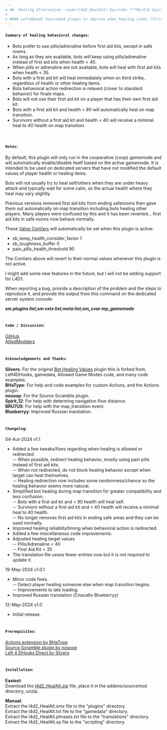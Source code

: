 ```yaml
---
> ## `Healing Alternative` <sub>(l4d2_HealAlt) by</sub> ***Mystik Spiral***
>
> #### Left4Dead2 Sourcemod plugin to improve when healing items (first aid kits, pain pills, and adrenaline shots) are used.
---
```


#### `Summary of healing behavioral changes`:  

- Bots prefer to use pills/adrenaline before first aid kits, except in safe rooms.
- As long as they are available, bots will keep using pills/adrenaline instead of first aid kits when health < 40.
- When pills or adrenaline are not available, bots will heal with first aid kits when health < 35.
- Bots with a first aid kit will heal immediately when on third strike, regardless of health or other healing items.
- Bots behavioral action redirection is relaxed (closer to standard behavior) for finale maps.
- Bots will not use their first aid kit on a player that has their own first aid kit.
- Bots with a first aid kit and health < 80 will automatically heal on map transition.
- Survivors without a first aid kit and health < 40 will receive a minimal heal to 40 health on map transition.
<br>

#### `Notes`:  

By default, this plugin will only run in the cooperative (coop) gamemode and will automatically enable/disable itself based on the active gamemode.  It is intended to be used on dedicated servers that have not modified the default values of player health or healing items.

Bots will not usually try to heal self/others when they are under heavy attack and typically wait for some calm, so the actual health where they heal may vary slightly.

Previous versions removed first aid kits from ending saferooms then gave them out automatically on map transition including bots healing other players.  Many players were confused by this and it has been reverted... first aid kits in safe rooms now behave normally.

These [Valve ConVars](https://developer.valvesoftware.com/wiki/List_of_Left_4_Dead_2_console_commands_and_variables) will automatically be set when this plugin is active:

- sb_temp_health_consider_factor 1
- sb_toughness_buffer 0
- pain_pills_health_threshold 90

The ConVars above will revert to their normal values whenever this plugin is not active.

I might add some new features in the future, but I will not be adding support for L4D1.

When reporting a bug, provide a description of the problem and the steps to reproduce it, and provide the output from this command on the dedicated server system console:

***sm plugins list;sm exts list;meta list;sm_cvar mp_gamemode***
<br><br>

#### `Code / Discussion`:

[GitHub](https://github.com/Mystik-Spiral/l4d2_HealAlt)  
[AlliedModders](https://forums.alliedmods.net/showthread.php?t=347667)
<br><br>

#### `Acknowledgements and Thanks`:  

**Silvers**: For the original [Bot Healing Values](https://forums.alliedmods.net/showthread.php?t=338889) plugin this is forked from, Left4DHooks, gamedata, Allowed Game Modes code, and many code examples.  
**BHaType**: For help and code examples for custom Actions, and the Actions plugin.  
**nosoop**: For the Source Scramble plugin.  
**Spirit_12**: For help with determing navigation flow distance.  
**BRU7US**: For help with the map_transition event.  
**Blueberryy**: Improved Russian translation.
<br><br>

#### `Changelog`:  

04-Aut-2024 v1.1
- Added a few tweaks/fixes regarding when healing is allowed or redirected.<br>
-- When possible, redirect healing behavior, mostly using pain pills instead of first aid kits.<br>
-- When not redirected, do not block healing behavior except when target can heal themselves.<br>
-- Healing redirection now includes some randomness/chance so the healing behavior seems more natural.<br>
- Simplified bot healing during map transition for greater compatibility and less confusion.<br>
-- Bots with a first aid kit and < 80 health will heal self.<br>
-- Survivors without a first aid kit and < 40 health will receive a minimal heal to 40 health.<br>
-- No longer removes first aid kits in ending safe areas and they can be used normally.<br>
- Improved healing reliablity/timing when behavioral action is redirected.<br>
- Added a few miscellaneous code improvements.<br>
- Adjusted healing target values<br>
-- Pills/Adrenaline < 40<br>
-- First Aid Kit < 35<br>
- The translation file ueses fewer entries now but it is not required to update it.<br>

19-May-2024 v1.0.1  
- Minor code fixes.<br>
-- Detect player healing someone else when map transition begins.<br>
-- Improvements to late loading.<br>
- Improved Russian translation (Спасибо Blueberryy)<br>

12-May-2024 v1.0  
- Initial release.
<br><br>

#### `Prerequisites`:  

[Actions extension by BHaType](https://forums.alliedmods.net/showthread.php?t=336374)  
[Source Scramble plugin by nosoop](https://forums.alliedmods.net/showthread.php?t=317175)  
[Left 4 DHooks Direct by Silvers](https://forums.alliedmods.net/showthread.php?t=321696)
<br><br>

#### `Installation`:

**Easiest**:  
Download the [l4d2_HealAlt.zip](https://forums.alliedmods.net/showthread.php?t=347667) file, place it in the addons/sourcemod directory, unzip.

**Manual**:  
Extract the l4d2_HealAlt.smx file to the "plugins" directory.  
Extract the l4d2_HealAlt.txt file to the "gamedata" directory.  
Extract the l4d2_HealAlt.phrases.txt file to the "translations" directory.  
Extract the l4d2_HealAlt.sp file to the "scripting" directory.
